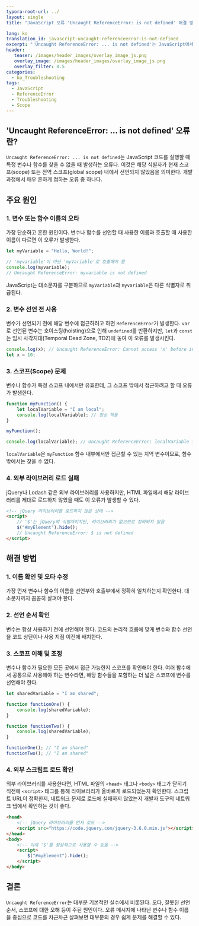 ```yaml
---
typora-root-url: ../
layout: single
title: "JavaScript 오류 'Uncaught ReferenceError: is not defined' 해결 방법"

lang: ko
translation_id: javascript-uncaught-referenceerror-is-not-defined
excerpt: "'Uncaught ReferenceError: ... is not defined'는 JavaScript에서 변수나 함수가 선언되지 않았거나 접근할 수 없는 스코프에 있을 때 발생하는 흔한 오류입니다. 원인과 해결 방법을 알아봅니다."
header:
   teaser: /images/header_images/overlay_image_js.png
   overlay_image: /images/header_images/overlay_image_js.png
   overlay_filter: 0.5
categories:
  - ko_Troubleshooting
tags:
  - JavaScript
  - ReferenceError
  - Troubleshooting
  - Scope
---
```


## 'Uncaught ReferenceError: ... is not defined' 오류란?

`Uncaught ReferenceError: ... is not defined`는 JavaScript 코드를 실행할 때 특정 변수나 함수를 찾을 수 없을 때 발생하는 오류다.
이것은 해당 식별자가 현재 스코프(scope) 또는 전역 스코프(global scope) 내에서 선언되지 않았음을 의미한다.
개발 과정에서 매우 흔하게 접하는 오류 중 하나다.

## 주요 원인

### 1. 변수 또는 함수 이름의 오타

가장 단순하고 흔한 원인이다. 변수나 함수를 선언할 때 사용한 이름과 호출할 때 사용한 이름이 다르면 이 오류가 발생한다.

```javascript
let myVariable = "Hello, World!";

// 'myvariable'이 아닌 'myVariable'로 호출해야 함
console.log(myvariable); 
// Uncaught ReferenceError: myvariable is not defined
```

JavaScript는 대소문자를 구분하므로 `myVariable`과 `myvariable`은 다른 식별자로 취급된다.

### 2. 변수 선언 전 사용

변수가 선언되기 전에 해당 변수에 접근하려고 하면 `ReferenceError`가 발생한다.
`var`로 선언된 변수는 호이스팅(hoisting)으로 인해 `undefined`를 반환하지만, `let`과 `const`는 임시 사각지대(Temporal Dead Zone, TDZ)에 놓여 이 오류를 발생시킨다.

```javascript
console.log(x); // Uncaught ReferenceError: Cannot access 'x' before initialization
let x = 10;
```

### 3. 스코프(Scope) 문제

변수나 함수가 특정 스코프 내에서만 유효한데, 그 스코프 밖에서 접근하려고 할 때 오류가 발생한다.

```javascript
function myFunction() {
    let localVariable = "I am local";
    console.log(localVariable); // 정상 작동
}

myFunction();

console.log(localVariable); // Uncaught ReferenceError: localVariable is not defined
```

`localVariable`은 `myFunction` 함수 내부에서만 접근할 수 있는 지역 변수이므로, 함수 밖에서는 찾을 수 없다.

### 4. 외부 라이브러리 로드 실패

jQuery나 Lodash 같은 외부 라이브러리를 사용하지만, HTML 파일에서 해당 라이브러리를 제대로 로드하지 않았을 때도 이 오류가 발생할 수 있다.

```html
<!-- jQuery 라이브러리를 로드하지 않은 상태 -->
<script>
    // '$'는 jQuery의 식별자이지만, 라이브러리가 없으므로 정의되지 않음
    $("#myElement").hide(); 
    // Uncaught ReferenceError: $ is not defined
</script>
```

## 해결 방법

### 1. 이름 확인 및 오타 수정

가장 먼저 변수나 함수의 이름을 선언부와 호출부에서 정확히 일치하는지 확인한다. 대소문자까지 꼼꼼히 살펴야 한다.

### 2. 선언 순서 확인

변수는 항상 사용하기 전에 선언해야 한다. 코드의 논리적 흐름에 맞게 변수와 함수 선언을 코드 상단이나 사용 지점 이전에 배치한다.

### 3. 스코프 이해 및 조정

변수나 함수가 필요한 모든 곳에서 접근 가능한지 스코프를 확인해야 한다.
여러 함수에서 공통으로 사용해야 하는 변수라면, 해당 함수들을 포함하는 더 넓은 스코프에 변수를 선언해야 한다.

```javascript
let sharedVariable = "I am shared";

function functionOne() {
    console.log(sharedVariable);
}

function functionTwo() {
    console.log(sharedVariable);
}

functionOne(); // "I am shared"
functionTwo(); // "I am shared"
```

### 4. 외부 스크립트 로드 확인

외부 라이브러리를 사용한다면, HTML 파일의 `<head>` 태그나 `<body>` 태그가 닫히기 직전에 `<script>` 태그를 통해 라이브러리가 올바르게 로드되었는지 확인한다.
스크립트 URL이 정확한지, 네트워크 문제로 로드에 실패하지 않았는지 개발자 도구의 네트워크 탭에서 확인하는 것이 좋다.

```html
<head>
    <!-- jQuery 라이브러리를 먼저 로드 -->
    <script src="https://code.jquery.com/jquery-3.6.0.min.js"></script>
</head>
<body>
    <!-- 이제 '$'를 정상적으로 사용할 수 있음 -->
    <script>
        $("#myElement").hide();
    </script>
</body>
```

## 결론

`Uncaught ReferenceError`는 대부분 기본적인 실수에서 비롯된다.
오타, 잘못된 선언 순서, 스코프에 대한 오해 등이 주된 원인이다.
오류 메시지에 나타난 변수나 함수 이름을 중심으로 코드를 차근차근 살펴보면 대부분의 경우 쉽게 문제를 해결할 수 있다.
